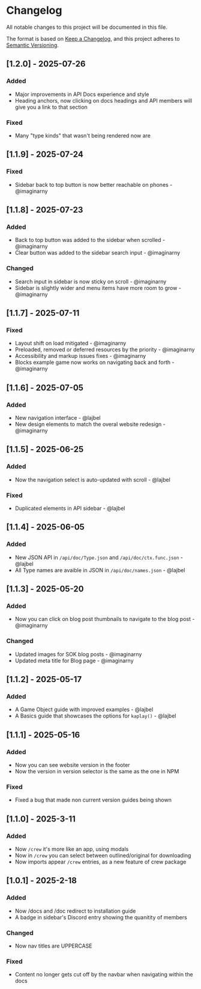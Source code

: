 # Changelog

All notable changes to this project will be documented in this file.

The format is based on [Keep a Changelog](https://keepachangelog.com/en/1.1.0/),
and this project adheres to
[Semantic Versioning](https://semver.org/spec/v2.0.0.html).

## [1.2.0] - 2025-07-26

### Added

- Major improvements in API Docs experience and style
- Heading anchors, now clicking on docs headings and API members will give you a link to that section

### Fixed

- Many "type kinds" that wasn't being rendered now are

## [1.1.9] - 2025-07-24

### Fixed

- Sidebar back to top button is now better reachable on phones - @imaginarny

## [1.1.8] - 2025-07-23

### Added

- Back to top button was added to the sidebar when scrolled - @imaginarny
- Clear button was added to the sidebar search input - @imaginarny

### Changed

- Search input in sidebar is now sticky on scroll - @imaginarny
- Sidebar is slightly wider and menu items have more room to grow - @imaginarny

## [1.1.7] - 2025-07-11

### Fixed

- Layout shift on load mitigated - @imaginarny
- Preloaded, removed or deferred resources by the priority - @imaginarny
- Accessibility and markup issues fixes - @imaginarny
- Blocks example game now works on navigating back and forth - @imaginarny

## [1.1.6] - 2025-07-05

### Added

- New navigation interface - @lajbel
- New design elements to match the overal website redesign - @imaginarny

## [1.1.5] - 2025-06-25

### Added

- Now the navigation select is auto-updated with scroll - @lajbel

### Fixed

- Duplicated elements in API sidebar - @lajbel

## [1.1.4] - 2025-06-05

### Added

- New JSON API in `/api/doc/Type.json` and `/api/doc/ctx.func.json` -
  @lajbel
- All Type names are avaible in JSON in `/api/doc/names.json` -
  @lajbel

## [1.1.3] - 2025-05-20

### Added

- Now you can click on blog post thumbnails to navigate to the blog post -
  @imaginarny

### Changed

- Updated images for SOK blog posts - @imaginarny
- Updated meta title for Blog page - @imaginarny

## [1.1.2] - 2025-05-17

### Added

- A Game Object guide with improved examples - @lajbel
- A Basics guide that showcases the options for `kaplay()` - @lajbel

## [1.1.1] - 2025-05-16

### Added

- Now you can see website version in the footer
- Now the version in version selector is the same as the one in NPM

### Fixed

- Fixed a bug that made non current version guides being shown

## [1.1.0] - 2025-3-11

### Added

- Now `/crew` it's more like an app, using modals
- Now in `/crew` you can select between outlined/original for downloading
- Now imports appear `/crew` entries, as a new feature of crew package

## [1.0.1] - 2025-2-18

### Added

- Now /docs and /doc redirect to installation guide
- A badge in sidebar's Discord entry showing the quanitity of members

### Changed

- Now nav titles are UPPERCASE

### Fixed

- Content no longer gets cut off by the navbar when navigating within the docs
